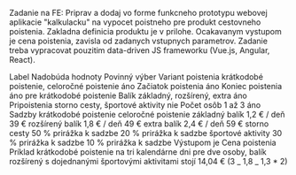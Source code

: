 Zadanie na FE:
Priprav a dodaj vo forme funkcneho prototypu webovej aplikacie "kalkulacku" na vypocet poistneho pre produkt cestovneho poistenia.
Zakladna definicia produktu je v prilohe.
Ocakavanym vystupom je cena poistenia, zavisla od zadanych vstupnych parametrov.
Zadanie treba vypracovat pouzitim data-driven JS frameworku (Vue.js, Angular, React).

Label Nadobúda hodnoty Povinný výber
Variant poistenia krátkodobé poistenie, celoročné poistenie áno
Začiatok poistenia áno
Koniec poistenia áno pre krátkodobé poistenie
Balík základný, rozšírený, extra áno
Pripoistenia storno cesty, športové aktivity nie
Počet osôb 1 až 3 áno
Sadzby
krátkodobé poistenie celoročné poistenie
základný balík 1,2 € / deň 39 €
rozšírený balík 1,8 € / deň 49 €
extra balík 2,4 € / deň 59 €
storno cesty 50 % prirážka k sadzbe 20 % prirážka k sadzbe
športové aktivity 30 % prirážka k sadzbe 10 % prirážka k sadzbe
Výstupom je Cena poistenia
Príklad
krátkodobé poistenie na tri kalendárne dni pre dve osoby, balík rozšírený s dojednanými športovými aktivitami stojí 14,04 € (3 _ 1,8 _ 1,3 \* 2)
